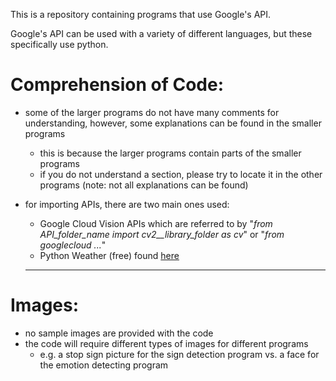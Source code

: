 This is a repository containing programs that use Google's API.

Google's API can be used with a variety of different languages, but these specifically use python.

# Comprehension of Code:
- some of the larger programs do not have many comments for understanding, however, some explanations can be found in the smaller programs
  - this is because the larger programs contain parts of the smaller programs
  - if you do not understand a section, please try to locate it in the other programs (note: not all explanations can be found)
- for importing APIs, there are two main ones used:
  - Google Cloud Vision APIs which are referred to by  "*from API_folder_name import cv2__library_folder as cv*" or "*from googlecloud ...*"
  - Python Weather (free) found [here](https://pypi.org/project/python-weather/)

  ------
# Images:
- no sample images are provided with the code
- the code will require different types of images for different programs
  - e.g. a stop sign picture for the sign detection program vs. a face for the emotion detecting program
